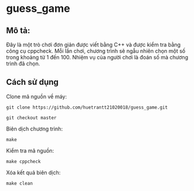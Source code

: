 # guess_game

## Mô tả: 
Đây là một trò chơi đơn giản được viết bằng C++ và được kiểm tra bằng công cụ cppcheck. Mỗi lần chơi, chương trình sẽ ngẫu nhiên chọn một số trong khoảng từ 1 đến 100. Nhiệm vụ của người chơi là đoán số mà chương trình đã chọn.

## Cách sử dụng
Clone mã nguồn về máy:

``
git clone https://github.com/huetrantt21020018/guess_game.git
``

``
git checkout master
``

Biên dịch chương trình:

``
make
``

Kiểm tra mã nguồn:

``
make cppcheck
``

Xóa kết quả biên dịch:

``
make clean
``
